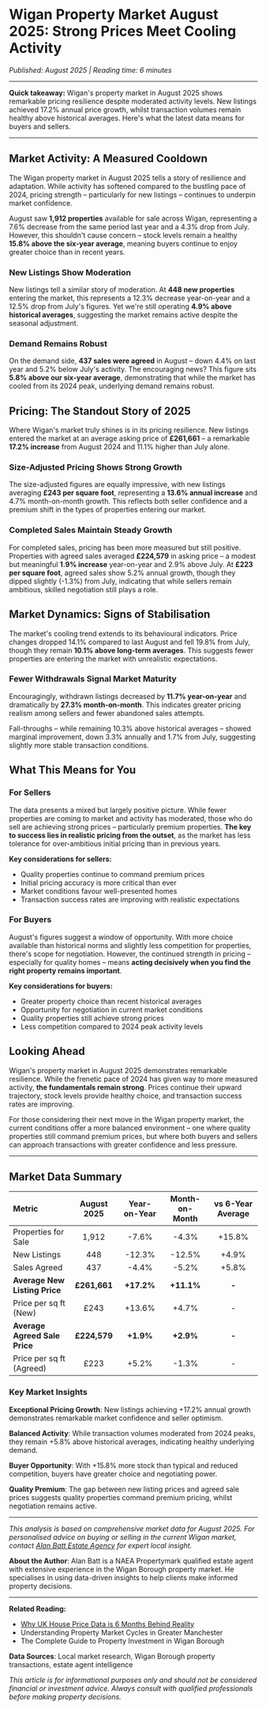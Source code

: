 # Wigan Property Market August 2025: Strong Prices Meet Cooling Activity

*Published: August 2025 | Reading time: 6 minutes*

---

**Quick takeaway:** Wigan's property market in August 2025 shows remarkable pricing resilience despite moderated activity levels. New listings achieved 17.2% annual price growth, whilst transaction volumes remain healthy above historical averages. Here's what the latest data means for buyers and sellers.

---

## Market Activity: A Measured Cooldown

The Wigan property market in August 2025 tells a story of resilience and adaptation. While activity has softened compared to the bustling pace of 2024, pricing strength – particularly for new listings – continues to underpin market confidence.

August saw **1,912 properties** available for sale across Wigan, representing a 7.6% decrease from the same period last year and a 4.3% drop from July. However, this shouldn't cause concern – stock levels remain a healthy **15.8% above the six-year average**, meaning buyers continue to enjoy greater choice than in recent years.

### New Listings Show Moderation

New listings tell a similar story of moderation. At **448 new properties** entering the market, this represents a 12.3% decrease year-on-year and a 12.5% drop from July's figures. Yet we're still operating **4.9% above historical averages**, suggesting the market remains active despite the seasonal adjustment.

### Demand Remains Robust

On the demand side, **437 sales were agreed** in August – down 4.4% on last year and 5.2% below July's activity. The encouraging news? This figure sits **5.8% above our six-year average**, demonstrating that while the market has cooled from its 2024 peak, underlying demand remains robust.

## Pricing: The Standout Story of 2025

Where Wigan's market truly shines is in its pricing resilience. New listings entered the market at an average asking price of **£261,661** – a remarkable **17.2% increase** from August 2024 and 11.1% higher than July alone.

### Size-Adjusted Pricing Shows Strong Growth

The size-adjusted figures are equally impressive, with new listings averaging **£243 per square foot**, representing a **13.6% annual increase** and 4.7% month-on-month growth. This reflects both seller confidence and a premium shift in the types of properties entering our market.

### Completed Sales Maintain Steady Growth

For completed sales, pricing has been more measured but still positive. Properties with agreed sales averaged **£224,579** in asking price – a modest but meaningful **1.9% increase** year-on-year and 2.9% above July. At **£223 per square foot**, agreed sales show 5.2% annual growth, though they dipped slightly (-1.3%) from July, indicating that while sellers remain ambitious, skilled negotiation still plays a role.

## Market Dynamics: Signs of Stabilisation

The market's cooling trend extends to its behavioural indicators. Price changes dropped 14.1% compared to last August and fell 19.8% from July, though they remain **10.1% above long-term averages**. This suggests fewer properties are entering the market with unrealistic expectations.

### Fewer Withdrawals Signal Market Maturity

Encouragingly, withdrawn listings decreased by **11.7% year-on-year** and dramatically by **27.3% month-on-month**. This indicates greater pricing realism among sellers and fewer abandoned sales attempts.

Fall-throughs – while remaining 10.3% above historical averages – showed marginal improvement, down 3.3% annually and 1.7% from July, suggesting slightly more stable transaction conditions.

## What This Means for You

### For Sellers

The data presents a mixed but largely positive picture. While fewer properties are coming to market and activity has moderated, those who do sell are achieving strong prices – particularly premium properties. **The key to success lies in realistic pricing from the outset**, as the market has less tolerance for over-ambitious initial pricing than in previous years.

**Key considerations for sellers:**
- Quality properties continue to command premium prices
- Initial pricing accuracy is more critical than ever
- Market conditions favour well-presented homes
- Transaction success rates are improving with realistic expectations

### For Buyers

August's figures suggest a window of opportunity. With more choice available than historical norms and slightly less competition for properties, there's scope for negotiation. However, the continued strength in pricing – especially for quality homes – means **acting decisively when you find the right property remains important**.

**Key considerations for buyers:**
- Greater property choice than recent historical averages
- Opportunity for negotiation in current market conditions
- Quality properties still achieve strong prices
- Less competition compared to 2024 peak activity levels

## Looking Ahead

Wigan's property market in August 2025 demonstrates remarkable resilience. While the frenetic pace of 2024 has given way to more measured activity, **the fundamentals remain strong**. Prices continue their upward trajectory, stock levels provide healthy choice, and transaction success rates are improving.

For those considering their next move in the Wigan property market, the current conditions offer a more balanced environment – one where quality properties still command premium prices, but where both buyers and sellers can approach transactions with greater confidence and less pressure.

---

## Market Data Summary

| Metric                         | August 2025 | Year-on-Year | Month-on-Month | vs 6-Year Average |
|:-------------------------------|:-----------:|:------------:|:--------------:|:-----------------:|
| Properties for Sale            | 1,912       | -7.6%        | -4.3%          | +15.8%            |
| New Listings                   | 448         | -12.3%       | -12.5%         | +4.9%             |
| Sales Agreed                   | 437         | -4.4%        | -5.2%          | +5.8%             |
| **Average New Listing Price**  | **£261,661** | **+17.2%** | **+11.1%**    | **-**             |
| Price per sq ft (New)          | £243        | +13.6%       | +4.7%          | -                 |
| **Average Agreed Sale Price**  | **£224,579** | **+1.9%**  | **+2.9%**     | **-**             |
| Price per sq ft (Agreed)       | £223        | +5.2%        | -1.3%          | -                 |

### Key Market Insights

**Exceptional Pricing Growth**: New listings achieving +17.2% annual growth demonstrates remarkable market confidence and seller optimism.

**Balanced Activity**: While transaction volumes moderated from 2024 peaks, they remain +5.8% above historical averages, indicating healthy underlying demand.

**Buyer Opportunity**: With +15.8% more stock than typical and reduced competition, buyers have greater choice and negotiating power.

**Quality Premium**: The gap between new listing prices and agreed sale prices suggests quality properties command premium pricing, whilst negotiation remains active.

---

*This analysis is based on comprehensive market data for August 2025. For personalised advice on buying or selling in the current Wigan market, contact [Alan Batt Estate Agency](mailto:hello@alanbatt.co.uk) for expert local insight.*

**About the Author**: Alan Batt is a NAEA Propertymark qualified estate agent with extensive experience in the Wigan Borough property market. He specialises in using data-driven insights to help clients make informed property decisions.

---

**Related Reading:**
- [Why UK House Price Data is 6 Months Behind Reality](/articles/uk-house-price-data-lag-2025)
- Understanding Property Market Cycles in Greater Manchester
- The Complete Guide to Property Investment in Wigan Borough

**Data Sources**: Local market research, Wigan Borough property transactions, estate agent intelligence

*This article is for informational purposes only and should not be considered financial or investment advice. Always consult with qualified professionals before making property decisions.*
